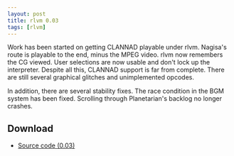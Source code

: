 ```yaml
---
layout: post
title: rlvm 0.03
tags: [rlvm]
---
```


Work has been started on getting CLANNAD playable under rlvm. Nagisa's route is playable to the end, minus the MPEG video. rlvm now remembers the CG viewed.  User selections are now usable and don't lock up the interpreter. Despite all this, CLANNAD support is far from complete. There are still several graphical glitches and unimplemented opcodes.

In addition, there are several stability fixes. The race condition in the BGM system has been fixed. Scrolling through Planetarian's backlog no longer crashes.

<h2>Download</h2>
<ul>
  <li class="sourceicon">
    <a href="http://github.com/eglaysher/rlvm/tarball/release-0.03"
       onClick="_gaq.push(['_trackEvent', 'Download', 'source-0.3']);">
      Source code (0.03)
    </a>
  </li>
</ul>

